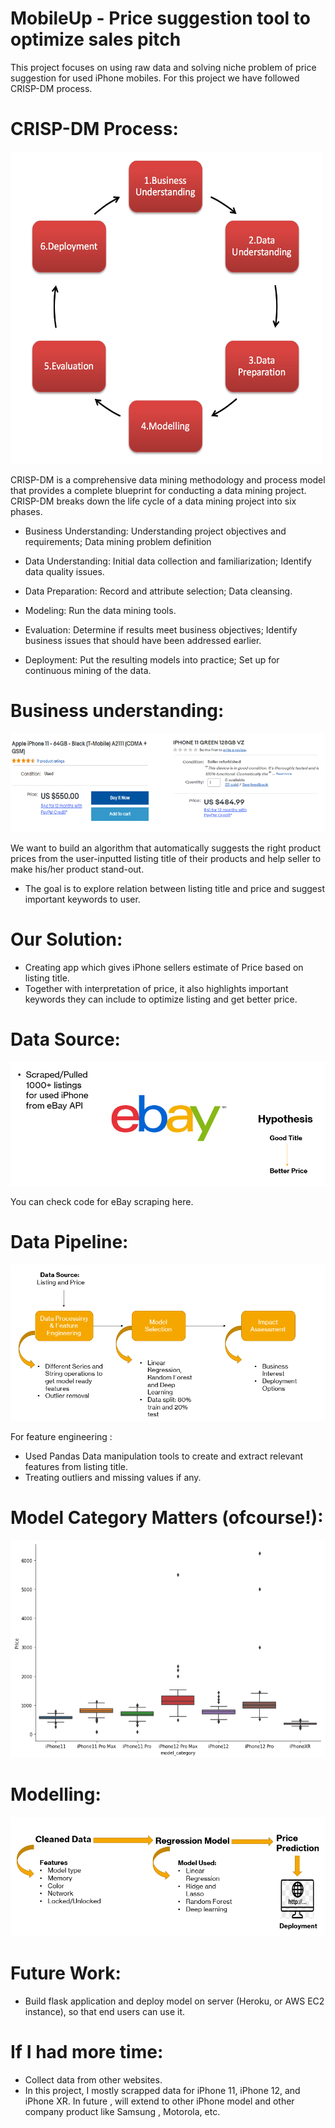# MobileUp - Price suggestion tool to optimize sales pitch
This project focuses on using raw data and solving niche problem of price suggestion for used iPhone mobiles. For this project we have followed CRISP-DM process.

# CRISP-DM Process:

<img src="https://github.com/ShrideviReddy/MobileUp/blob/main/img/CRISP_DM.png" width="500" height="500">

CRISP-DM is a comprehensive data mining methodology and process model that provides  a complete blueprint for conducting a data mining project. CRISP-DM breaks down the life cycle of a data mining project into six phases.

* Business Understanding: Understanding project objectives and requirements; Data mining problem definition

* Data Understanding: Initial data collection and familiarization; Identify data quality issues.

* Data Preparation: Record and attribute selection; Data cleansing.

* Modeling: Run the data mining tools.

* Evaluation: Determine if results meet business objectives; Identify business issues that should have been addressed earlier.

* Deployment: Put the resulting models into practice; Set up for continuous mining of the data.

# Business understanding:
![Pricediff](img/Pricediff.PNG)

We want to build an algorithm that automatically suggests the right product prices from the user-inputted listing title of their products and help seller to make his/her
product stand-out. 
* The goal is to explore relation between listing title and price and suggest important keywords to user. 

# Our Solution:
* Creating app which gives iPhone sellers estimate of Price based on listing title.
* Together with interpretation of price, it also highlights important keywords they can include to optimize listing and get better price.

# Data Source:
![Datasrc](img/Datasrc.PNG)

You can check code for eBay scraping here.

# Data Pipeline:
![Datapipeline](img/Datapipeline.PNG)

For feature engineering :
* Used Pandas Data manipulation tools to create and extract relevant features from listing title.
* Treating outliers and missing values if any.

# Model Category Matters (ofcourse!):
![Modelprice](img/modelvsprice.PNG)

# Modelling:
![Modelling](img/Modelling.PNG)

# Future Work:
* Build flask application and deploy model on server (Heroku, or AWS EC2 instance), so that end users can use it.

# If I had more time:
* Collect data from other websites.
* In this project, I mostly scrapped data for iPhone 11, iPhone 12, and iPhone XR. In future , will extend to other iPhone model and other company product like Samsung , Motorola, etc.




